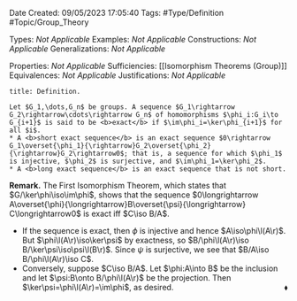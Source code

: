 <div class="topSpace"></div>

Date Created: 09/05/2023 17:05:40
Tags: #Type/Definition #Topic/Group_Theory

Types: <i>Not Applicable</i>
Examples: <i>Not Applicable</i>
Constructions: <i>Not Applicable</i>
Generalizations: <i>Not Applicable</i>

Properties: <i>Not Applicable</i>
Sufficiencies: [[Isomorphism Theorems (Group)]]
Equivalences: <i>Not Applicable</i>
Justifications: <i>Not Applicable</i>

``` ad-Definition
title: Definition.

Let $G_1,\dots,G_n$ be groups. A sequence $G_1\rightarrow G_2\rightarrow\cdots\rightarrow G_n$ of homomorphisms $\phi_i:G_i\to G_{i+1}$ is said to be <b>exact</b> if $\im\phi_i=\ker\phi_{i+1}$ for all $i$.
* A <b>short exact sequence</b> is an exact sequence $0\rightarrow G_1\overset{\phi_1}{\rightarrow}G_2\overset{\phi_2}{\rightarrow}G_2\rightarrow0$; that is, a sequence for which $\phi_1$ is injective, $\phi_2$ is surjective, and $\im\phi_1=\ker\phi_2$.
* A <b>long exact sequence</b> is an exact sequence that is not short.

```

<b>Remark.</b> The First Isomorphism Theorem, which states that $G/\ker\phi\iso\im\phi$, shows that the sequence $0\longrightarrow A\overset{\phi}{\longrightarrow}B\overset{\psi}{\longrightarrow} C\longrightarrow0$ is exact iff $C\iso B/A$.
* If the sequence is exact, then $\phi$ is injective and hence $A\iso\phi\l(A\r)$. But $\phi\l(A\r)\iso\ker\psi$ by exactness, so $B/\phi\l(A\r)\iso B/\ker\psi\iso\psi\l(B\r)$. Since $\psi$ is surjective, we see that $B/A\iso B/\phi\l(A\r)\iso C$.
* Conversely, suppose $C\iso B/A$. Let $\phi:A\into B$ be the inclusion and let $\psi:B\onto B/\phi\l(A\r)$ be the projection. Then $\ker\psi=\phi\l(A\r)=\im\phi$, as desired.<span style="float:right;">$\blacklozenge$</span>
